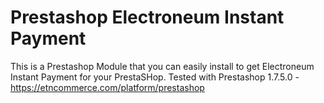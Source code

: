# Prestashop Electroneum Instant Payment
This is a Prestashop Module that you can easily install to get Electroneum Instant Payment for your PrestaSHop. Tested with Prestashop 1.7.5.0 - https://etncommerce.com/platform/prestashop
